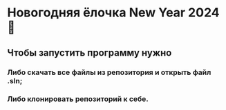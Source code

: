 # Новогодняя ёлочка New Year 2024 🎄
## Чтобы запустить программу нужно 
### Либо скачать все файлы из репозитория и открыть файл .sln;
### Либо клонировать репозиторий к себе.
